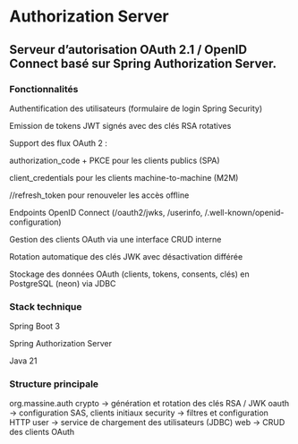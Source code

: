 # Authorization Server

## Serveur d’autorisation OAuth 2.1 / OpenID Connect basé sur Spring Authorization Server.

### Fonctionnalités

Authentification des utilisateurs (formulaire de login Spring Security)

Emission de tokens JWT signés avec des clés RSA rotatives

Support des flux OAuth 2 :

authorization_code + PKCE pour les clients publics (SPA)

client_credentials pour les clients machine-to-machine (M2M)

//refresh_token pour renouveler les accès offline

Endpoints OpenID Connect (/oauth2/jwks, /userinfo, /.well-known/openid-configuration)

Gestion des clients OAuth via une interface CRUD interne

Rotation automatique des clés JWK avec désactivation différée

Stockage des données OAuth (clients, tokens, consents, clés) en PostgreSQL (neon) via JDBC

### Stack technique

Spring Boot 3

Spring Authorization Server

Java 21

### Structure principale
org.massine.auth
  crypto → génération et rotation des clés RSA / JWK
  oauth → configuration SAS, clients initiaux
  security → filtres et configuration HTTP
  user → service de chargement des utilisateurs (JDBC)
  web → CRUD des clients OAuth
